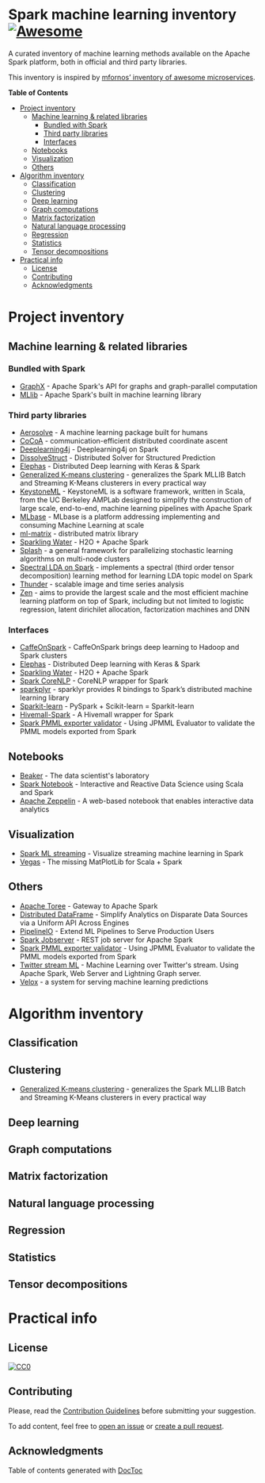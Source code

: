# Spark machine learning inventory [![Awesome](https://cdn.rawgit.com/sindresorhus/awesome/d7305f38d29fed78fa85652e3a63e154dd8e8829/media/badge.svg)](https://github.com/sindresorhus/awesome)

A curated inventory of machine learning methods available on the Apache Spark platform, both in official and third party libraries.

This inventory is inspired by [mfornos’ inventory of awesome microservices](https://github.com/mfornos/awesome-microservices).

<!-- https://github.com/thlorenz/doctoc -->
<!-- START doctoc generated TOC please keep comment here to allow auto update -->
<!-- DON'T EDIT THIS SECTION, INSTEAD RE-RUN doctoc TO UPDATE -->
**Table of Contents**

- [Project inventory](#project-inventory)
  - [Machine learning & related libraries](#machine-learning--related-libraries)
    - [Bundled with Spark](#bundled-with-spark)
    - [Third party libraries](#third-party-libraries)
    - [Interfaces](#interfaces)
  - [Notebooks](#notebooks)
  - [Visualization](#visualization)
  - [Others](#others)
- [Algorithm inventory](#algorithm-inventory)
  - [Classification](#classification)
  - [Clustering](#clustering)
  - [Deep learning](#deep-learning)
  - [Graph computations](#graph-computations)
  - [Matrix factorization](#matrix-factorization)
  - [Natural language processing](#natural-language-processing)
  - [Regression](#regression)
  - [Statistics](#statistics)
  - [Tensor decompositions](#tensor-decompositions)
- [Practical info](#practical-info)
  - [License](#license)
  - [Contributing](#contributing)
  - [Acknowledgments](#acknowledgments)

<!-- END doctoc generated TOC please keep comment here to allow auto update -->

<!-- START OF MAIN CONTENT -->


# Project inventory

## Machine learning & related libraries

### Bundled with Spark

- [GraphX](http://spark.apache.org/graphx/) - Apache Spark's API for graphs and graph-parallel computation
- [MLlib](http://spark.apache.org/docs/latest/ml-guide.html) - Apache Spark's built in machine learning library

### Third party libraries

- [Aerosolve](http://airbnb.io/aerosolve/) - A machine learning package built for humans
- [CoCoA](https://github.com/gingsmith/cocoa) - communication-efficient distributed coordinate ascent
- [Deeplearning4j](https://deeplearning4j.org/spark.html) - Deeplearning4j on Spark
- [DissolveStruct](http://dalab.github.io/dissolve-struct/) - Distributed Solver for Structured Prediction
- [Elephas](http://maxpumperla.github.io/elephas/) - Distributed Deep learning with Keras & Spark
- [Generalized K-means clustering](https://github.com/derrickburns/generalized-kmeans-clustering) - generalizes the Spark MLLIB Batch and Streaming K-Means clusterers in every practical way
- [KeystoneML](http://keystone-ml.org/) - KeystoneML is a software framework, written in Scala, from the UC Berkeley AMPLab designed to simplify the construction of large scale, end-to-end, machine learning pipelines with Apache Spark
- [MLbase](http://www.mlbase.org/) - MLbase is a platform addressing implementing and consuming Machine Learning at scale
- [ml-matrix](https://github.com/amplab/ml-matrix) - distributed matrix library
- [Sparkling Water](http://www.h2o.ai/sparkling-water/) - H2O + Apache Spark
- [Splash](http://zhangyuc.github.io/splash/) - a general framework for parallelizing stochastic learning algorithms on multi-node clusters
- [Spectral LDA on Spark](https://github.com/FurongHuang/spectrallda-tensorspark) -  implements a spectral (third order tensor decomposition) learning method for learning LDA topic model on Spark
- [Thunder](http://thunder-project.org/) - scalable image and time series analysis
- [Zen](https://github.com/cloudml/zen) - aims to provide the largest scale and the most efficient machine learning platform on top of Spark, including but not limited to logistic regression, latent dirichilet allocation, factorization machines and DNN

### Interfaces

- [CaffeOnSpark](https://github.com/yahoo/CaffeOnSpark) - CaffeOnSpark brings deep learning to Hadoop and Spark clusters
- [Elephas](http://maxpumperla.github.io/elephas/) - Distributed Deep learning with Keras & Spark
- [Sparkling Water](http://www.h2o.ai/sparkling-water/) - H2O + Apache Spark
- [Spark CoreNLP](https://github.com/databricks/spark-corenlp) - CoreNLP wrapper for Spark
- [sparkplyr](http://spark.rstudio.com/mllib.html) - sparklyr provides R bindings to Spark’s distributed machine learning library
- [Sparkit-learn](https://github.com/lensacom/sparkit-learn) - PySpark + Scikit-learn = Sparkit-learn
- [Hivemall-Spark](https://github.com/maropu/hivemall-spark) - A Hivemall wrapper for Spark
- [Spark PMML exporter validator](https://github.com/selvinsource/spark-pmml-exporter-validator) - Using JPMML Evaluator to validate the PMML models exported from Spark

## Notebooks

- [Beaker](http://beakernotebook.com/) - The data scientist's laboratory
- [Spark Notebook](http://spark-notebook.io/) - Interactive and Reactive Data Science using Scala and Spark
- [Apache Zeppelin](https://zeppelin.apache.org/) - A web-based notebook that enables interactive data analytics

## Visualization

- [Spark ML streaming](https://github.com/freeman-lab/spark-ml-streaming) - Visualize streaming machine learning in Spark
- [Vegas](https://github.com/vegas-viz/Vegas) - The missing MatPlotLib for Scala + Spark


## Others

- [Apache Toree](https://toree.apache.org/) - Gateway to Apache Spark
- [Distributed DataFrame](http://ddf.io/) - Simplify Analytics on Disparate Data Sources via a Uniform API Across Engines
- [PipelineIO](http://pipeline.io/) - Extend ML Pipelines to Serve Production Users
- [Spark Jobserver](https://github.com/spark-jobserver/spark-jobserver) - REST job server for Apache Spark
- [Spark PMML exporter validator](https://github.com/selvinsource/spark-pmml-exporter-validator) - Using JPMML Evaluator to validate the PMML models exported from Spark
- [Twitter stream ML](https://github.com/giorgioinf/twitter-stream-mlhttps://github.com/giorgioinf/twitter-stream-ml) - Machine Learning over Twitter's stream. Using Apache Spark, Web Server and Lightning Graph server.
- [Velox](https://github.com/amplab/velox-modelserver) - a system for serving machine learning predictions


<!-- ALGORITHM INVENTORY -->


# Algorithm inventory

## Classification


## Clustering

- [Generalized K-means clustering](https://github.com/derrickburns/generalized-kmeans-clustering) - generalizes the Spark MLLIB Batch and Streaming K-Means clusterers in every practical way

## Deep learning


## Graph computations

## Matrix factorization

## Natural language processing

## Regression


## Statistics


## Tensor decompositions




<!-- END OF MAIN CONTENT -->

# Practical info

## License

[![CC0](http://i.creativecommons.org/p/zero/1.0/88x31.png)](http://creativecommons.org/publicdomain/zero/1.0/)

## Contributing

Please, read the [Contribution Guidelines](https://github.com/claesenm/spark-ml-inventory/blob/master/CONTRIBUTING.md) before submitting your suggestion.

To add content, feel free to [open an issue](https://github.com/claesenm/spark-ml-inventory/issues) or [create a pull request](https://github.com/claesenm/spark-ml-inventory/pulls).

## Acknowledgments

Table of contents generated with [DocToc](https://github.com/thlorenz/doctoc)
